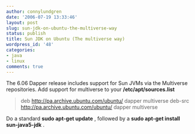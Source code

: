```yaml
---
author: connylundgren
date: '2006-07-19 13:33:46'
layout: post
slug: sun-jdk-on-ubuntu-the-multiverse-way
status: publish
title: Sun JDK on Ubuntu (The multiverse way)
wordpress_id: '48'
categories:
- java
- linux
comments: true
---
```


The 6.06 Dapper release includes support for Sun JVMs via the Multiverse
repositories. Add support for multiverse to your **/etc/apt/sources.list**

> deb http://pa.archive.ubuntu.com/ubuntu/ dapper multiverse deb-src
http://pa.archive.ubuntu.com/ubuntu/ dapper multiverse

Do a standard **sudo apt-get update** , followed by a **sudo apt-get install
sun-java5-jdk** .


